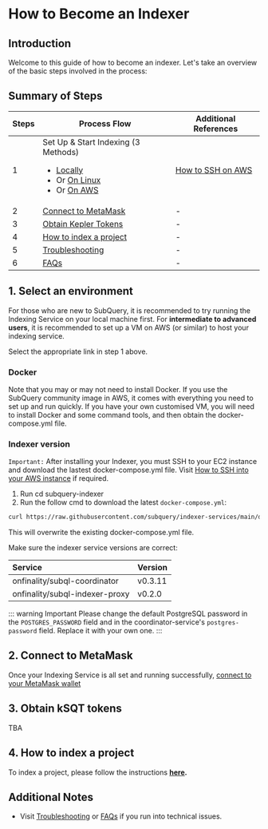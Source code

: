 # How to Become an Indexer

## Introduction

Welcome to this guide of how to become an indexer. Let's take an overview of the basic steps involved in the process:

## Summary of Steps

| Steps | Process Flow                                                                                                                                                                                                               | Additional References                          |
| ----- | -------------------------------------------------------------------------------------------------------------------------------------------------------------------------------------------------------------------------- | ---------------------------------------------- |
| 1     | Set Up & Start Indexing (3 Methods)<ul><li>[Locally](../indexers/install-indexer-locally.md)</li><li>Or [On Linux](../indexers/install-indexer-linux.md)</li><li>Or [On AWS](../indexers/install-indexer-aws.md)</li></ul> | [How to SSH on AWS](../indexers/ssh-in-aws.md) |
| 2     | [Connect to MetaMask](../metamask/connect-metamask.md)                                                                                                                                                                     | -                                              |
| 3     | [Obtain Kepler Tokens](#3-obtain-ksqt-tokens)                                                                                                                                                                     | -                                              |
| 4     | [How to index a project](#4-how-to-index-a-project)                                                                                                                                                                   | -                                              |
| 5     | [Troubleshooting](../indexers/troubleshooting-indexers.md)                                                                                                                                                                 | -                                              |
| 6     | [FAQs](../indexers/faqs-indexers.md)                                                                                                                                                                                       | -                                              |

## 1. Select an environment 

For those who are new to SubQuery, it is recommended to try running the Indexing Service on your local machine first. For **intermediate to advanced users**, it is recommended to set up a VM on AWS (or similar) to host your indexing service.

Select the appropriate link in step 1 above. 

### Docker

Note that you may or may not need to install Docker. If you use the SubQuery community image in AWS, it comes with everything you need to set up and run quickly. If you have your own customised VM, you will need to install Docker and some command tools, and then obtain the docker-compose.yml file.

### Indexer version

`Important:`
After installing your Indexer, you must SSH to your EC2 instance and download the lastest docker-compose.yml file. Visit [How to SSH into your AWS instance](../indexers/ssh-in-aws.md) if required.


1. Run cd subquery-indexer
2. Run the follow cmd to download the latest `docker-compose.yml`:

```sh
curl https://raw.githubusercontent.com/subquery/indexer-services/main/docker-compose.yml -o docker-compose.yml
```

This will overwrite the existing docker-compose.yml file.

Make sure the indexer service versions are correct:

| Service  | Version |
| :----------------------------- | :----- |
| onfinality/subql-coordinator   | v0.3.11 |
| onfinality/subql-indexer-proxy | v0.2.0 |

::: warning Important
Please change the default PostgreSQL password in the `POSTGRES_PASSWORD` field and in the coordinator-service's `postgres-password` field. Replace it with your own one. 
:::


## 2. Connect to MetaMask

Once your Indexing Service is all set and running successfully, [connect to your MetaMask wallet](../metamask/connect-metamask.md) 

## 3. Obtain kSQT tokens 

TBA

## 4. How to index a project

To index a project, please follow the instructions **[here](../indexers/index-project.md).**


## Additional Notes

- Visit [Troubleshooting](../indexers/troubleshooting-indexers.md) or [FAQs](../indexers/faqs-indexers.md) if you run into technical issues.


